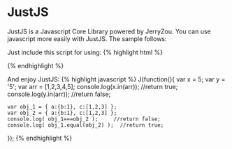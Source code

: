 JustJS
======

JustJS is a Javascript Core Library powered by JerryZou. You can use javascript more easily with JustJS. The sample follows:

Just include this script for using:
{% highlight html %}
<script src="JustJs-0.1.0.js"></script>
{% endhighlight %}

And enjoy JustJS:
{% highlight javascript %}
J(function(){
    var x = 5;
    var y = '5';
    var arr = [1,2,3,4,5];
    console.log(x.in(arr)); //return true;
    console.log(y.in(arr)); //return false;

    var obj_1 = { a:{b:1}, c:[1,2,3] };
    var obj_2 = { a:{b:1}, c:[1,2,3] };
    console.log( obj_1===obj_2 );     //return false;
    console.log( obj_1.equal(obj_2) );  //return true;
});
{% endhighlight %}

